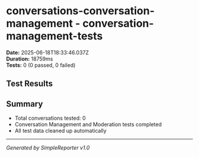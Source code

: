 # conversations-conversation-management - conversation-management-tests

**Date:** 2025-06-18T18:33:46.037Z  
**Duration:** 18759ms  
**Tests:** 0 (0 passed, 0 failed)

## Test Results



## Summary

- Total conversations tested: 0
- Conversation Management and Moderation tests completed
- All test data cleaned up automatically

---
*Generated by SimpleReporter v1.0*
